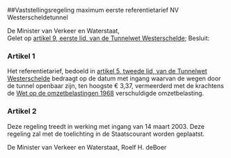 <meta http-equiv='Content-Type' content='text/html; charset=utf-8' />

##Vaststellingsregeling maximum eerste referentietarief NV Westerscheldetunnel

De Minister van Verkeer en Waterstaat,  
Gelet op [artikel 9, eerste lid, van de Tunnelwet Westerschelde](../../../../../../../../wet/tunnelwet/westerschelde/BWBR0009930/README.md);
Besluit:     

### Artikel  1  

Het referentietarief, bedoeld in [artikel 5, tweede lid, van de Tunnelwet Westerschelde](../../../../../../../../wet/tunnelwet/westerschelde/BWBR0009930/README.md) bedraagt op de datum met ingang waarvan de wegen door de tunnel openbaar zijn, ten hoogste € 3,37, vermeerderd met de krachtens de [Wet op de omzetbelastingen 1968](../../../../../../../../wet/wet/op/de/omzetbelasting/1968/BWBR0002629/README.md) verschuldigde omzetbelasting.  

### Artikel  2  

Deze regeling treedt in werking met ingang van 14 maart 2003. 
Deze regeling zal met de toelichting in de Staatscourant worden geplaatst.   

De 
Minister van Verkeer en Waterstaat,
Roelf H. deBoer     
